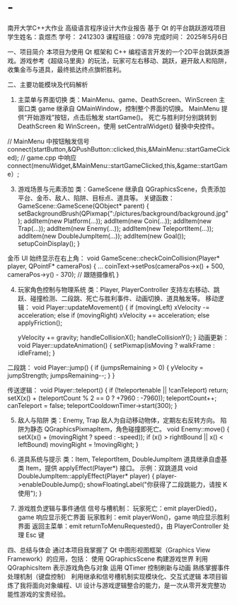 # -
南开大学C++大作业
高级语言程序设计大作业报告
基于 Qt 的平台跳跃游戏项目
学生姓名：袁煜杰
学号： 2412303
课程班级：0978
完成时间： 2025年5月6日

一、项目简介
本项目为使用 Qt 框架和 C++ 编程语言开发的一个2D平台跳跃类游戏。游戏参考《超级马里奥》的玩法，玩家可左右移动、跳跃，避开敌人和陷阱，收集金币与道具，最终抵达终点旗帜胜利。

二、主要功能模块及代码解析
1. 主菜单与界面切换
类：MainMenu、game、DeathScreen、WinScreen
主窗口类 game 继承自 QMainWindow，控制整个界面的切换。
MainMenu 提供“开始游戏”按钮，点击后触发 startGame()。
死亡与胜利时分别跳转到 DeathScreen 和 WinScreen，使用 setCentralWidget() 替换中央控件。

// MainMenu 中按钮触发信号
connect(startButton,&QPushButton::clicked,this,&MainMenu::startGameCicked);
// game.cpp 中响应
connect(menuWidget,&MainMenu::startGameClicked,this,&game::startGame）;

3. 游戏场景与元素添加
类：GameScene
继承自 QGraphicsScene，负责添加平台、金币、敌人、陷阱、目标点、道具等。
关键函数：
GameScene::GameScene(QObject* parent) {
    setBackgroundBrush(QPixmap(":/pictures/background/background.jpg");
    addItem(new Platform(...));
    addItem(new Coin(...));
    addItem(new Trap(...));
    addItem(new Enemy(...));
    addItem(new TeleportItem(...));
    addItem(new DoubleJumpItem(...));
    addItem(new Goal());
    setupCoinDisplay();
}

金币 UI 始终显示在右上角：
void GameScene::checkCoinCollision(Player* player, QPointF* cameraPos) {
    ...
    coinText->setPos(cameraPos->x() + 500, cameraPos->y() - 370);  // 跟随摄像机
}

4. 玩家角色控制与物理系统
类：Player, PlayerController
支持左右移动、跳跃、碰撞检测、二段跳、死亡与胜利事件、动画切换、道具触发等。
移动逻辑：
void Player::updateMovement() {
    if (movingLeft) xVelocity -= acceleration;
    else if (movingRight) xVelocity += acceleration;
    else applyFriction();

    yVelocity += gravity;
    handleCollisionX();
    handleCollisionY();
}
动画更新：
void Player::updateAnimation() {
    setPixmap(isMoving ? walkFrame : idleFrame);
}

二段跳：
void Player::jump() {
    if (jumpsRemaining > 0) {
        yVelocity = jumpStrength;
        jumpsRemaining--;
    }
}

传送逻辑：
void Player::teleport() {
    if (!teleportenable || !canTeleport) return;
    setX(x() + (teleportCount % 2 == 0 ? +7960 : -7960));
    teleportCount++;
    canTeleport = false;
    teleportCooldownTimer->start(300);
}

5. 敌人与陷阱
类：Enemy, Trap
敌人为自动移动物体，定期左右反转方向。
陷阱为静态 QGraphicsPixmapItem，角色碰撞即死亡。
void Enemy::move() {
    setX(x() + (movingRight ? speed : -speed));
    if (x() > rightBound || x() < leftBound) movingRight = !movingRight;
}

6. 道具系统与提示
类：Item, TeleportItem, DoubleJumpItem
道具继承自虚基类 Item，提供 applyEffect(Player*) 接口。
示例：双跳道具
void DoubleJumpItem::applyEffect(Player* player) {
    player->enableDoubleJump();
    showFloatingLabel("你获得了二段跳能力，请按 K 使用");
}

7. 游戏胜负逻辑与事件通信
信号与槽机制：
玩家死亡：emit playerDied()，game 响应显示死亡界面
玩家胜利：emit playerWon()，game 响应显示胜利界面
返回主菜单：emit returnToMenuRequested()，由 PlayerController 处理 Esc 键

四、总结与体会
通过本项目我掌握了 Qt 中图形视图框架（Graphics View Framework）的应用，包括：
使用 QGraphicsScene 构建游戏世界
利用 QGraphicsItem 表示游戏角色与对象
运用 QTimer 控制刷新与动画
熟练掌握事件处理机制（键盘控制）
利用继承和信号槽机制实现模块化、交互式逻辑
本项目锻炼了我将面向对象编程、UI 设计与游戏逻辑整合的能力，是一次从零开发完整功能性游戏的宝贵经验。
